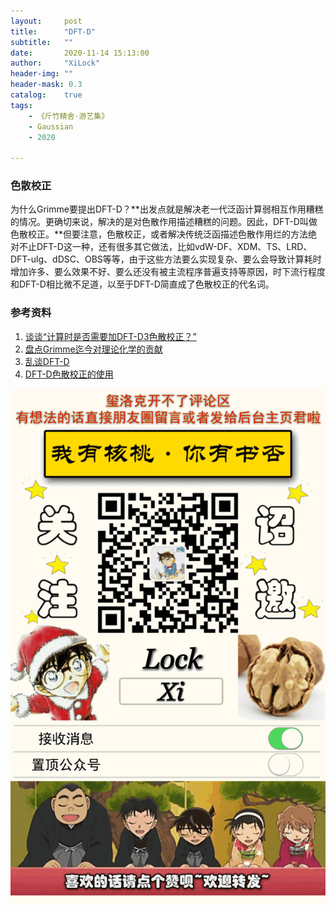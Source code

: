 ```yaml
---
layout:     post
title:      "DFT-D"
subtitle:   ""
date:       2020-11-14 15:13:00
author:     "XiLock"
header-img: ""
header-mask: 0.3
catalog:    true
tags:
    - 《斤竹精舍·游艺集》
    - Gaussian
    - 2020

---
```


### 色散校正
为什么Grimme要提出DFT-D？**出发点就是解决老一代泛函计算弱相互作用糟糕的情况。更确切来说，解决的是对色散作用描述糟糕的问题。因此，DFT-D叫做色散校正。**但要注意，色散校正，或者解决传统泛函描述色散作用烂的方法绝对不止DFT-D这一种，还有很多其它做法，比如vdW-DF、XDM、TS、LRD、DFT-ulg、dDSC、OBS等等，由于这些方法要么实现复杂、要么会导致计算耗时增加许多、要么效果不好、要么还没有被主流程序普遍支持等原因，时下流行程度和DFT-D相比微不足道，以至于DFT-D简直成了色散校正的代名词。

### 参考资料
1. [谈谈“计算时是否需要加DFT-D3色散校正？”](http://sobereva.com/413)
1. [盘点Grimme迄今对理论化学的贡献](http://sobereva.com/388)
1. [乱谈DFT-D](http://sobereva.com/83)
1. [DFT-D色散校正的使用](http://sobereva.com/210)

![](/img/wc-tail.GIF)
